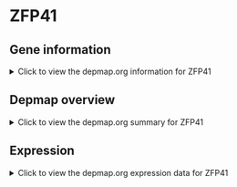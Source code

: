<h1>ZFP41</h1>

<h2>Gene information</h2>
<details>
  <summary>Click to view the depmap.org information for ZFP41</summary>
  <p><a href="https://depmap.org/portal/gene/ZFP41?tab=about" target="_BLANK">Open page in a new tab...</a></p>
  <iframe src="https://depmap.org/portal/gene/ZFP41?tab=about" style="border:none;width:100%;height:800px"></iframe>
</details>

<h2>Depmap overview</h2>
<details>
  <summary>Click to view the depmap.org summary for ZFP41</summary>
  <p><a href="https://depmap.org/portal/gene/ZFP41?tab=overview" target="_BLANK">Open page in a new tab...</a></p>
  <iframe src="https://depmap.org/portal/gene/ZFP41?tab=overview" style="border:none;width:100%;height:800px"></iframe>
</details>

<h2>Expression</h2>
<details>
  <summary>Click to view the depmap.org expression data for ZFP41</summary>
  <p><a href="https://depmap.org/portal/gene/ZFP41?tab=characterization" target="_BLANK">Open page in a new tab...</a></p>
  <iframe src="https://depmap.org/portal/gene/ZFP41?tab=characterization" style="border:none;width:100%;height:800px"></iframe>
</details>


<!--
<h2>Reactome Pathway diagram</h2>
<details>
  <summary>Click to view the Reactome pathway for ZFP41</summary>
  <p><a href="PURL" target="_BLANK">Open page in a new tab...</a></p>
  PNAME
</details>
-->


